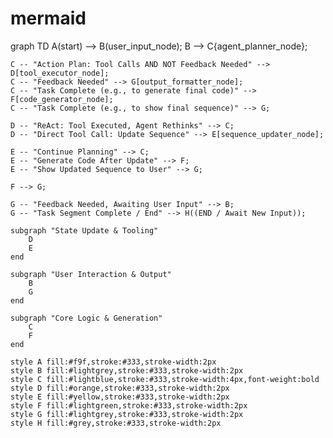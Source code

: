 # mermaid

graph TD
A(start) --> B(user_input_node);
B --> C{agent_planner_node};

    C -- "Action Plan: Tool Calls AND NOT Feedback Needed" --> D[tool_executor_node];
    C -- "Feedback Needed" --> G[output_formatter_node];
    C -- "Task Complete (e.g., to generate final code)" --> F[code_generator_node];
    C -- "Task Complete (e.g., to show final sequence)" --> G;

    D -- "ReAct: Tool Executed, Agent Rethinks" --> C;
    D -- "Direct Tool Call: Update Sequence" --> E[sequence_updater_node];

    E -- "Continue Planning" --> C;
    E -- "Generate Code After Update" --> F;
    E -- "Show Updated Sequence to User" --> G;

    F --> G;

    G -- "Feedback Needed, Awaiting User Input" --> B;
    G -- "Task Segment Complete / End" --> H((END / Await New Input));

    subgraph "State Update & Tooling"
        D
        E
    end

    subgraph "User Interaction & Output"
        B
        G
    end

    subgraph "Core Logic & Generation"
        C
        F
    end

    style A fill:#f9f,stroke:#333,stroke-width:2px
    style B fill:#lightgrey,stroke:#333,stroke-width:2px
    style C fill:#lightblue,stroke:#333,stroke-width:4px,font-weight:bold
    style D fill:#orange,stroke:#333,stroke-width:2px
    style E fill:#yellow,stroke:#333,stroke-width:2px
    style F fill:#lightgreen,stroke:#333,stroke-width:2px
    style G fill:#lightgrey,stroke:#333,stroke-width:2px
    style H fill:#grey,stroke:#333,stroke-width:2px
